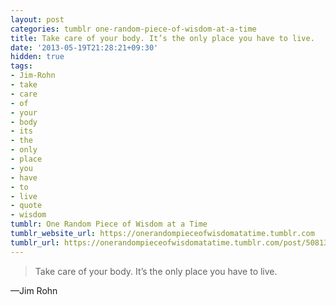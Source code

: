 ```yaml
---
layout: post
categories: tumblr one-random-piece-of-wisdom-at-a-time
title: Take care of your body. It’s the only place you have to live.
date: '2013-05-19T21:28:21+09:30'
hidden: true
tags:
- Jim-Rohn
- take
- care
- of
- your
- body
- its
- the
- only
- place
- you
- have
- to
- live
- quote
- wisdom
tumblr: One Random Piece of Wisdom at a Time
tumblr_website_url: https://onerandompieceofwisdomatatime.tumblr.com
tumblr_url: https://onerandompieceofwisdomatatime.tumblr.com/post/50813669043/take-care-of-your-body-its-the-only-place-you
---
```

> Take care of your body. It’s the only place you have to live.

—Jim Rohn
